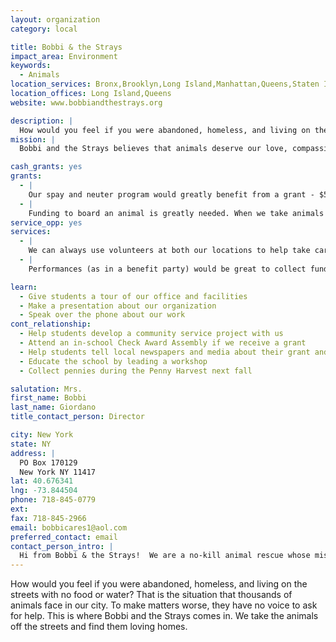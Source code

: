```yaml
---
layout: organization
category: local

title: Bobbi & the Strays
impact_area: Environment
keywords: 
  - Animals
location_services: Bronx,Brooklyn,Long Island,Manhattan,Queens,Staten Island,Greater New York
location_offices: Long Island,Queens
website: www.bobbiandthestrays.org

description: |
  How would you feel if you were abandoned, homeless, and living on the streets with no food or water? That is the situation that thousands of animals face in our city. To make matters worse, they have no voice to ask for help. This is where Bobbi and the Strays comes in. We take the animals off the streets and find them loving homes.
mission: |
  Bobbi and the Strays believes that animals deserve our love, compassion, and respect. Our purpose is to undertake rescue operations and to provide essential care for orphaned, stray, abused and special needs cats and dogs. Through rehabilitation, socialization and adoption, we endeavor to provide a humane service to all animals that come into our care. Additionally we generate awareness about the prevention of animal abuse and neglect as well as spay/neuter programs and their important effect on the dog and cat overpopulation crisis. 

cash_grants: yes
grants: 
  - |
    Our spay and neuter program would greatly benefit from a grant - $500 would help spay over 500 animals preventing puppies and kittens from being born on the street.
  - |
    Funding to board an animal is greatly needed. When we take animals in off the street, they need a place to stay till we find them a forever home. $500 would provide boarding for 2 animals for one month $1000 would provide boarding to take in 4 animals off the street for one month
service_opp: yes
services: 
  - |
    We can always use volunteers at both our locations to help take care of the animals.  A collection drive is always needed to keep saving more lives.
  - |
    Performances (as in a benefit party) would be great to collect funds to help us continue our most important work.

learn: 
  - Give students a tour of our office and facilities
  - Make a presentation about our organization
  - Speak over the phone about our work
cont_relationship: 
  - Help students develop a community service project with us
  - Attend an in-school Check Award Assembly if we receive a grant
  - Help students tell local newspapers and media about their grant and/or project with us
  - Educate the school by leading a workshop
  - Collect pennies during the Penny Harvest next fall

salutation: Mrs.
first_name: Bobbi
last_name: Giordano
title_contact_person: Director

city: New York
state: NY
address: |
  PO Box 170129  
  New York NY 11417
lat: 40.676341
lng: -73.844504
phone: 718-845-0779
ext: 
fax: 718-845-2966
email: bobbicares1@aol.com
preferred_contact: email
contact_person_intro: |
  Hi from Bobbi & the Strays!  We are a no-kill animal rescue whose mission is clear - we save homeless, abandoned and abused cats and dogs and keep them safe until we can find their forever home.  Hope you can help us as in the past to continue our most important work and save as many lives as possible.  Please help us to help those that cannot help themselves.  We are their voice =)
---
```

How would you feel if you were abandoned, homeless, and living on the streets with no food or water? That is the situation that thousands of animals face in our city. To make matters worse, they have no voice to ask for help. This is where Bobbi and the Strays comes in. We take the animals off the streets and find them loving homes.